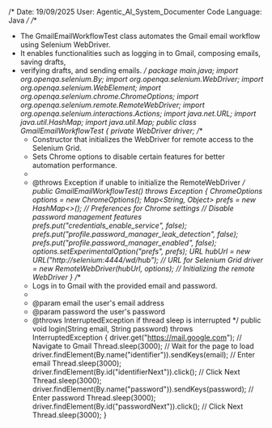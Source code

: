/*
Date: 19/09/2025
User: Agentic_AI_System_Documenter
Code Language: Java
*/
/**
 * The GmailEmailWorkflowTest class automates the Gmail email workflow using Selenium WebDriver.
 * It enables functionalities such as logging in to Gmail, composing emails, saving drafts,
 * verifying drafts, and sending emails.
 */
package main.java;
import org.openqa.selenium.By;
import org.openqa.selenium.WebDriver;
import org.openqa.selenium.WebElement;
import org.openqa.selenium.chrome.ChromeOptions;
import org.openqa.selenium.remote.RemoteWebDriver;
import org.openqa.selenium.interactions.Actions;
import java.net.URL;
import java.util.HashMap;
import java.util.Map;
public class GmailEmailWorkflowTest {
    private WebDriver driver;
    /**
     * Constructor that initializes the WebDriver for remote access to the Selenium Grid.
     * Sets Chrome options to disable certain features for better automation performance.
     *
     * @throws Exception if unable to initialize the RemoteWebDriver
     */
    public GmailEmailWorkflowTest() throws Exception {
        ChromeOptions options = new ChromeOptions();
        Map<String, Object> prefs = new HashMap<>(); // Preferences for Chrome settings
        // Disable password management features
        prefs.put("credentials_enable_service", false);
        prefs.put("profile.password_manager_leak_detection", false);
        prefs.put("profile.password_manager_enabled", false);
        options.setExperimentalOption("prefs", prefs);
        URL hubUrl = new URL("http://selenium:4444/wd/hub"); // URL for Selenium Grid
        driver = new RemoteWebDriver(hubUrl, options); // Initializing the remote WebDriver
    }
    /**
     * Logs in to Gmail with the provided email and password.
     *
     * @param email the user's email address
     * @param password the user's password
     * @throws InterruptedException if thread sleep is interrupted
     */
    public void login(String email, String password) throws InterruptedException {
        driver.get("https://mail.google.com"); // Navigate to Gmail
        Thread.sleep(3000); // Wait for the page to load
        driver.findElement(By.name("identifier")).sendKeys(email); // Enter email
        Thread.sleep(3000);
        driver.findElement(By.id("identifierNext")).click(); // Click Next
        Thread.sleep(3000);
        driver.findElement(By.name("password")).sendKeys(password); // Enter password
        Thread.sleep(3000);
        driver.findElement(By.id("passwordNext")).click(); // Click Next
        Thread.sleep(3000);
    }
